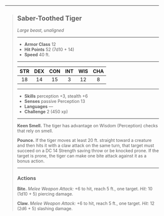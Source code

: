 ***
> ## Saber-Toothed Tiger
> *Large beast, unaligned*
> 
> ***
> 
> - **Armor Class** 12
> - **Hit Points** 52 (7d10 + 14)
> - **Speed** 40 ft.
> 
> ***
> 
> |STR|DEX|CON|INT|WIS|CHA|
> |:---:|:---:|:---:|:---:|:---:|:---:|
> |18|14|15|3|12|8|
> 
> ***
> 
> - **Skills** perception +3, stealth +6
> - **Senses** passive Perception 13
> - **Languages** —
> - **Challenge** 2 (450 xp)
> 
> ***
> 
> **Keen Smell.** The tiger has advantage on Wisdom (Perception) checks that rely on smell.
> 
> **Pounce.** If the tiger moves at least 20 ft. straight toward a creature and then hits it with a claw attack on the same turn, that target must succeed on a DC 14 Strength saving throw or be knocked prone. If the target is prone, the tiger can make one bite attack against it as a bonus action.
> 
> ***
> 
> ### Actions
> **Bite.** *Melee Weapon Attack:* +6 to hit, reach 5 ft., one target. *Hit:* 10 (1d10 + 5) piercing damage.
> 
> **Claw.** *Melee Weapon Attack:* +6 to hit, reach 5 ft., one target. *Hit:* 12 (2d6 + 5) slashing damage.